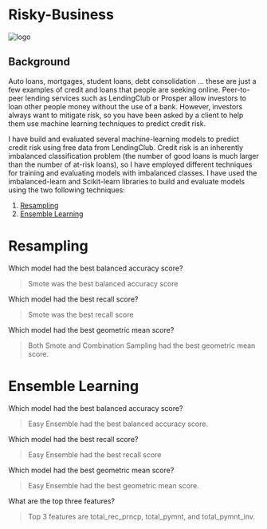 # Risky-Business

![logo](11-Machine-Learning/Instructions/Images/credit-risk.jpg)
## Background

Auto loans, mortgages, student loans, debt consolidation ... these are just a few examples of credit and loans that people are seeking online. Peer-to-peer lending services such as LendingClub or Prosper allow investors to loan other people money without the use of a bank. However, investors always want to mitigate risk, so you have been asked by a client to help them use machine learning techniques to predict credit risk.

I have build and evaluated several machine-learning models to predict credit risk using free data from LendingClub. Credit risk is an inherently imbalanced classification problem (the number of good loans is much larger than the number of at-risk loans), so I have employed different techniques for training and evaluating models with imbalanced classes. I have used the imbalanced-learn and Scikit-learn libraries to build and evaluate models using the two following techniques:

1. [Resampling](#Resampling)
2. [Ensemble Learning](#Ensemble-Learning)

# Resampling 

Which model had the best balanced accuracy score?
>Smote was the best balanced accuracy score

Which model had the best recall score?
>Smote was the best recall score

Which model had the best geometric mean score?
>Both Smote and Combination Sampling had the best geometric mean score. 
# Ensemble Learning
Which model had the best balanced accuracy score?
> Easy Ensemble had the best balanced accuracy score.

Which model had the best recall score?
>Easy Ensemble had the best recall score

Which model had the best geometric mean score?
>Easy Ensemble had the best geometric mean score. 

What are the top three features?
>Top 3 features are total_rec_prncp, total_pymnt, and total_pymnt_inv.


